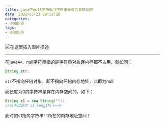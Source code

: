 ```yaml
---
title: java中null字符串与字符串长度为零的区别
date: 2021-03-23 10:52:26
categories:
- 小知识点
tags:
- 小知识点
---
```


![在这里插入图片描述](https://img-blog.csdnimg.cn/20210324174251932.jpg?x-oss-process=image/watermark,type_ZmFuZ3poZW5naGVpdGk,shadow_10,text_aHR0cHM6Ly9ibG9nLmNzZG4ubmV0L3FxXzQ0ODg3NzMz,size_16,color_FFFFFF,t_70#pic_center)

<!--less-->

---

在java中，null字符串指的是字符串对象连内存都不占用，就如同：
```java
String str;
```
`str`不指向任何对象，即不指向任何内存地址，此即为null

而长度为0的字符串是存在内存空间的，如下：
```java
String s1 = new String("");
//只不过此时 s1.length()==0
```
此时的s1指向字符串`""`所在的内存地址空间！